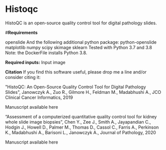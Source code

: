 # Histoqc

HistoQC is an open-source quality control tool for digital pathology slides.

#**Requirements**

openslide
And the following additional python package:
python-openslide
matplotlib
numpy
scipy
skimage
sklearn
Tested with Python 3.7 and 3.8 Note: the DockerFile installs Python 3.8.


**Required inputs:**
Input image

**Citation**
If you find this software useful, please drop me a line and/or consider citing it:

"HistoQC: An Open-Source Quality Control Tool for Digital Pathology Slides", Janowczyk A., Zuo R., Gilmore H., Feldman M., Madabhushi A., JCO Clinical Cancer Informatics, 2019

Manuscript available here

“Assessment of a computerized quantitative quality control tool for kidney whole slide image biopsies”, Chen Y., Zee J., Smith A., Jayapandian C., Hodgin J., Howell D., Palmer M., Thomas D., Cassol C., Farris A., Perkinson K., Madabhushi A., Barisoni L., Janowczyk A., Journal of Pathology, 2020

Manuscript available here
